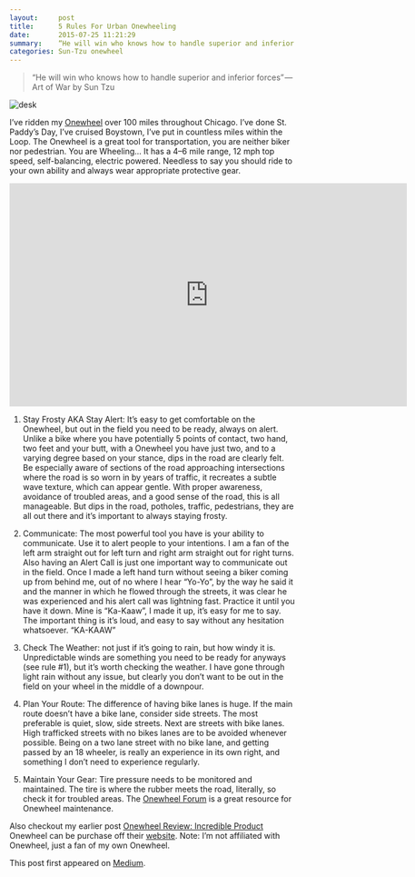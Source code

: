 ```yaml
---
layout:     post
title:      5 Rules For Urban Onewheeling
date:       2015-07-25 11:21:29
summary:    “He will win who knows how to handle superior and inferior forces” — Art of War by Sun Tzu
categories: Sun-Tzu onewheel
---
```


> “He will win who knows how to handle superior and inferior forces” — Art of War by Sun Tzu

![desk](https://lando2319.github.io/assets/20150725/IMG_0019.JPG)

I’ve ridden my [Onewheel](http://rideonewheel.com/) over 100 miles throughout Chicago. I’ve done St. Paddy’s Day, I’ve cruised Boystown, I’ve put in countless miles within the Loop. The Onewheel is a great tool for transportation, you are neither biker nor pedestrian. You are Wheeling… It has a 4–6 mile range, 12 mph top speed, self-balancing, electric powered. Needless to say you should ride to your own ability and always wear appropriate protective gear.

<iframe width="700" height="393" src="https://www.youtube.com/embed/ZK9MxN06LJE" frameborder="0" allowfullscreen></iframe>

  1. Stay Frosty AKA Stay Alert: It’s easy to get comfortable on the Onewheel, but out in the field you need to be ready, always on alert. Unlike a bike where you have potentially 5 points of contact, two hand, two feet and your butt, with a Onewheel you have just two, and to a varying degree based on your stance, dips in the road are clearly felt. Be especially aware of sections of the road approaching intersections where the road is so worn in by years of traffic, it recreates a subtle wave texture, which can appear gentle. With proper awareness, avoidance of troubled areas, and a good sense of the road, this is all manageable. But dips in the road, potholes, traffic, pedestrians, they are all out there and it’s important to always staying frosty.

  2. Communicate: The most powerful tool you have is your ability to communicate. Use it to alert people to your intentions. I am a fan of the left arm straight out for left turn and right arm straight out for right turns. Also having an Alert Call is just one important way to communicate out in the field. Once I made a left hand turn without seeing a biker coming up from behind me, out of no where I hear “Yo-Yo”, by the way he said it and the manner in which he flowed through the streets, it was clear he was experienced and his alert call was lightning fast. Practice it until you have it down. Mine is “Ka-Kaaw”, I made it up, it’s easy for me to say. The important thing is it’s loud, and easy to say without any hesitation whatsoever. “KA-KAAW”

  3. Check The Weather: not just if it’s going to rain, but how windy it is. Unpredictable winds are something you need to be ready for anyways (see rule #1), but it’s worth checking the weather. I have gone through light rain without any issue, but clearly you don’t want to be out in the field on your wheel in the middle of a downpour. 

  4. Plan Your Route: The difference of having bike lanes is huge. If the main route doesn’t have a bike lane, consider side streets. The most preferable is quiet, slow, side streets. Next are streets with bike lanes. High trafficked streets with no bikes lanes are to be avoided whenever possible. Being on a two lane street with no bike lane, and getting passed by an 18 wheeler, is really an experience in its own right, and something I don’t need to experience regularly.

  5. Maintain Your Gear: Tire pressure needs to be monitored and maintained. The tire is where the rubber meets the road, literally, so check it for troubled areas. The [Onewheel Forum](http://community.rideonewheel.com/) is a great resource for Onewheel maintenance.

Also checkout my earlier post [Onewheel Review: Incredible Product](https://medium.com/@mikepland/onewheel-review-incredible-product-e6d117c050f8) Onewheel can be purchase off their [website](http://rideonewheel.com/). Note: I’m not affiliated with Onewheel, just a fan of my own Onewheel.

This post first appeared on [Medium](https://medium.com/@mikepland/5-rules-for-urban-onewheeling-e7dad5f81e10).
